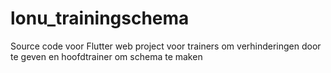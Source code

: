 # lonu_trainingschema
Source code voor Flutter web project voor trainers om verhinderingen door te geven en hoofdtrainer om schema te maken
